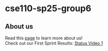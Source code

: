 # cse110-sp25-group6

## About us
Read this [page](https://github.com/cse110-sp25-group6/cse110-sp25-group6/blob/main/admin/team.md) to learn more about us! 
<br>
Check out our First Sprint Results: [Status Video 1](https://youtu.be/zg7NDSaTIAg)
